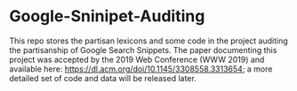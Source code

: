 # Google-Sninipet-Auditing
This repo stores the partisan lexicons and some code in the project auditing the partisanship of Google Search Snippets. The paper documenting this project was  accepted by the 2019 Web Conference (WWW 2019) and available here: https://dl.acm.org/doi/10.1145/3308558.3313654; a more detailed set of code and data will be released later.
